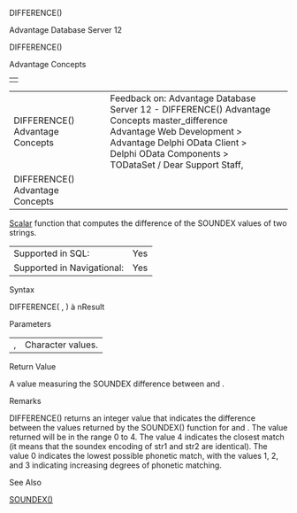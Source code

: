DIFFERENCE()




Advantage Database Server 12  

DIFFERENCE()

Advantage Concepts

|  |
| --- |
|  |

|  |  |  |  |  |
| --- | --- | --- | --- | --- |
| DIFFERENCE()  Advantage Concepts |  |  | Feedback on: Advantage Database Server 12 - DIFFERENCE() Advantage Concepts master\_difference Advantage Web Development > Advantage Delphi OData Client > Delphi OData Components > TODataSet / Dear Support Staff, |  |
| DIFFERENCE()  Advantage Concepts |  |  |  |  |

[Scalar](master_supported_scalar_functions.htm) function that computes the difference of the SOUNDEX values of two strings.

|  |  |
| --- | --- |
| Supported in SQL: | Yes |
| Supported in Navigational: | Yes |

Syntax

DIFFERENCE( <cStr1>, <cStr2> ) à nResult

Parameters

|  |  |
| --- | --- |
| <cStr1>, <cStr2> | Character values. |

Return Value

A value measuring the SOUNDEX difference between <cStr1> and <cStr2>.

Remarks

DIFFERENCE() returns an integer value that indicates the difference between the values returned by the SOUNDEX() function for <cStr1> and <cStr2>. The value returned will be in the range 0 to 4. The value 4 indicates the closest match (it means that the soundex encoding of str1 and str2 are identical). The value 0 indicates the lowest possible phonetic match, with the values 1, 2, and 3 indicating increasing degrees of phonetic matching.

See Also

[SOUNDEX()](master_soundex.htm)